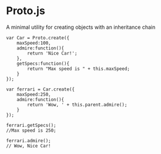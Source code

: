 Proto.js
============

A minimal utility for creating objects with an inheritance chain

	var Car = Proto.create({
		maxSpeed:100,
		admire:function(){
			return 'Nice Car!';
		},
		getSpecs:function(){
			return "Max speed is " + this.maxSpeed;
		}
	});

	var ferrari = Car.create({
		maxSpeed:250,
		admire:function(){
			return 'Wow, ' + this.parent.admire();
		}
	});

	ferrari.getSpecs();
	//Max speed is 250;

	ferrari.admire();
	// Wow, Nice Car!